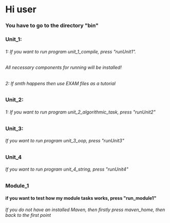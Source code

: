 # Hi user
### You have to go to the directory "bin"
### Unit_1:
###### 1: If you want to run program unit_1_compile, press "runUnit1".
###### All necessary components for running will be installed!
###### 2: If smth happens then use EXAM files as a tutorial

### Unit_2:
###### 1: If you want to run program unit_2_algorithmic_task, press "runUnit2"

### Unit_3:
###### If you want to run program unit_3_oop, press "runUnit3"

### Unit_4
###### If you want to run program unit_4_string, press "runUnit4"

### Module_1
#### if you want to test how my module tasks works, press "run_module1"


###### If you do not have an installed Maven, then firstly press maven_home, then back to the first point
